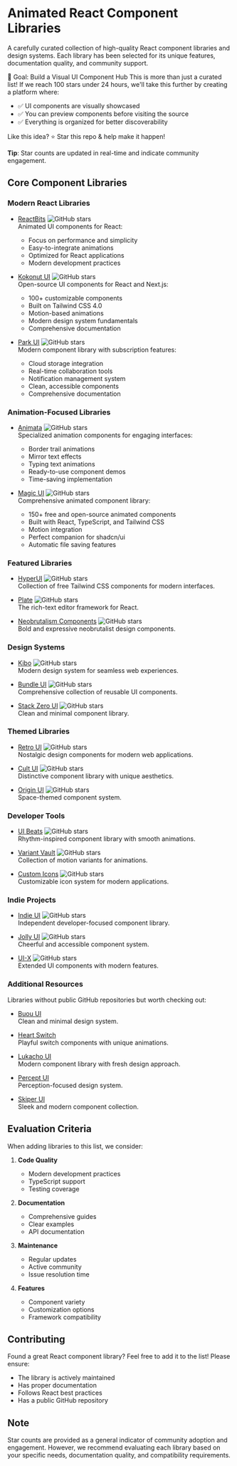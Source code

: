 # Animated React Component Libraries

A carefully curated collection of high-quality React component libraries and design systems. Each library has been selected for its unique features, documentation quality, and community support.

🚀 Goal: Build a Visual UI Component Hub
This is more than just a curated list! If we reach 100 stars under 24 hours, we'll take this further by creating a platform where:

- ✅ UI components are visually showcased
- ✅ You can preview components before visiting the source
- ✅ Everything is organized for better discoverability

Like this idea? ⭐ Star this repo & help make it happen!

**Tip**: Star counts are updated in real-time and indicate community engagement.

## Core Component Libraries

### Modern React Libraries

- [ReactBits](https://github.com/DavidHDev/react-bits) ![GitHub stars](https://img.shields.io/github/stars/davidhdev/react-bits?style=social)  
  Animated UI components for React:

  - Focus on performance and simplicity
  - Easy-to-integrate animations
  - Optimized for React applications
  - Modern development practices

- [Kokonut UI](https://kokonutui.com/) ![GitHub stars](https://img.shields.io/github/stars/kokonut-labs/kokonutui?style=social)  
  Open-source UI components for React and Next.js:

  - 100+ customizable components
  - Built on Tailwind CSS 4.0
  - Motion-based animations
  - Modern design system fundamentals
  - Comprehensive documentation

- [Park UI](https://park-ui.com/) ![GitHub stars](https://img.shields.io/github/stars/cschroeter/park-ui?style=social)  
  Modern component library with subscription features:
  - Cloud storage integration
  - Real-time collaboration tools
  - Notification management system
  - Clean, accessible components
  - Comprehensive documentation

### Animation-Focused Libraries

- [Animata](https://animata.design/) ![GitHub stars](https://img.shields.io/github/stars/codse/animata?style=social)  
  Specialized animation components for engaging interfaces:

  - Border trail animations
  - Mirror text effects
  - Typing text animations
  - Ready-to-use component demos
  - Time-saving implementation

- [Magic UI](https://magicui.design/) ![GitHub stars](https://img.shields.io/github/stars/magicuidesign/magicui?style=social)  
  Comprehensive animated component library:
  - 150+ free and open-source animated components
  - Built with React, TypeScript, and Tailwind CSS
  - Motion integration
  - Perfect companion for shadcn/ui
  - Automatic file saving features

### Featured Libraries

- [HyperUI](https://www.hyperui.dev/) ![GitHub stars](https://img.shields.io/github/stars/markmead/hyperui?style=social)  
  Collection of free Tailwind CSS components for modern interfaces.

- [Plate](https://platejs.org/) ![GitHub stars](https://img.shields.io/github/stars/udecode/plate?style=social)  
  The rich-text editor framework for React.

- [Neobrutalism Components](https://www.neobrutalism.dev/) ![GitHub stars](https://img.shields.io/github/stars/ekmas/neobrutalism-components?style=social)  
  Bold and expressive neobrutalist design components.

### Design Systems

- [Kibo](https://www.kibo-ui.com/overview) ![GitHub stars](https://img.shields.io/github/stars/haydenbleasel/kibo?style=social)  
  Modern design system for seamless web experiences.

- [Bundle UI](https://bundui.io/) ![GitHub stars](https://img.shields.io/github/stars/bundui/components?style=social)  
  Comprehensive collection of reusable UI components.

- [Stack Zero UI](https://ui.stackzero.co/) ![GitHub stars](https://img.shields.io/github/stars/stackzero-labs/ui?style=social)  
  Clean and minimal component library.

### Themed Libraries

- [Retro UI](https://retroui.dev/) ![GitHub stars](https://img.shields.io/github/stars/Logging-Stuff/retroui?style=social)  
  Nostalgic design components for modern web applications.

- [Cult UI](https://www.cult-ui.com/) ![GitHub stars](https://img.shields.io/github/stars/nolly-studio/cult-ui?style=social)  
  Distinctive component library with unique aesthetics.

- [Origin UI](https://originui.com/) ![GitHub stars](https://img.shields.io/github/stars/origin-space/originui?style=social)  
  Space-themed component system.

### Developer Tools

- [UI Beats](https://www.uibeats.com/) ![GitHub stars](https://img.shields.io/github/stars/nikhils4/ui-beats?style=social)  
  Rhythm-inspired component library with smooth animations.

- [Variant Vault](https://variantvault.chrisabdo.dev/) ![GitHub stars](https://img.shields.io/github/stars/chrisabdo/motionvariants?style=social)  
  Collection of motion variants for animations.

- [Custom Icons](https://icons.pqoqubbw.dev/) ![GitHub stars](https://img.shields.io/github/stars/pqoqubbw/icons?style=social)  
  Customizable icon system for modern applications.

### Indie Projects

- [Indie UI](https://ui.indie-starter.dev/) ![GitHub stars](https://img.shields.io/github/stars/Ali-Hussein-dev/indie-ui?style=social)  
  Independent developer-focused component library.

- [Jolly UI](https://www.jollyui.dev/) ![GitHub stars](https://img.shields.io/github/stars/jolbol1/jolly-ui?style=social)  
  Cheerful and accessible component system.

- [UI-X](https://ui-x.junwen-k.dev/) ![GitHub stars](https://img.shields.io/github/stars/junwen-k/ui-x?style=social)  
  Extended UI components with modern features.

### Additional Resources

Libraries without public GitHub repositories but worth checking out:

- [Buou UI](https://buouui.com/)  
  Clean and minimal design system.

- [Heart Switch](https://heart-switch.netlify.app/)  
  Playful switch components with unique animations.

- [Lukacho UI](https://ui.lukacho.com/)  
  Modern component library with fresh design approach.

- [Percept UI](https://perceptui.codebrise.tech/)  
  Perception-focused design system.

- [Skiper UI](https://skiper-ui.com/)  
  Sleek and modern component collection.

## Evaluation Criteria

When adding libraries to this list, we consider:

1. **Code Quality**

   - Modern development practices
   - TypeScript support
   - Testing coverage

2. **Documentation**

   - Comprehensive guides
   - Clear examples
   - API documentation

3. **Maintenance**

   - Regular updates
   - Active community
   - Issue resolution time

4. **Features**
   - Component variety
   - Customization options
   - Framework compatibility

## Contributing

Found a great React component library? Feel free to add it to the list! Please ensure:

- The library is actively maintained
- Has proper documentation
- Follows React best practices
- Has a public GitHub repository

## Note

Star counts are provided as a general indicator of community adoption and engagement. However, we recommend evaluating each library based on your specific needs, documentation quality, and compatibility requirements.
